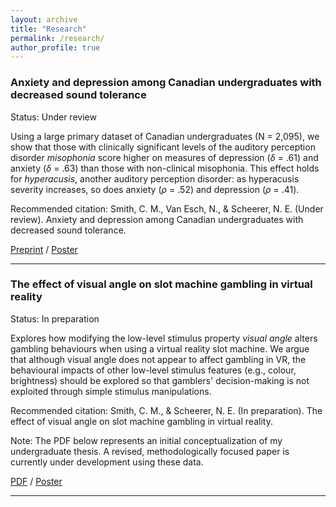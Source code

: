 ```yaml
---
layout: archive
title: "Research"
permalink: /research/
author_profile: true
---
```


### Anxiety and depression among Canadian undergraduates with decreased sound tolerance

Status: Under review

Using a large primary dataset of Canadian undergraduates (N = 2,095), we show that those with clinically significant levels of the auditory perception disorder *misophonia* score higher on measures of depression (*δ* = .61) and anxiety (*δ* = .63) than those with non-clinical misophonia. This effect holds for *hyperacusis*, another auditory perception disorder: as hyperacusis severity increases, so does anxiety (*ρ* = .52) and depression (*ρ* = .41).

Recommended citation: Smith, C. M., Van Esch, N., & Scheerer, N. E. (Under review). Anxiety and depression among Canadian undergraduates with decreased sound tolerance. 

[Preprint](/assets/pdfs/Smith_etal_DST_Depression_Anxiety.pdf) / [Poster](/assets/pdfs/Smith_Carter_SONA2025.pdf)

---

### The effect of visual angle on slot machine gambling in virtual reality

Status: In preparation

Explores how modifying the low-level stimulus property *visual angle* alters gambling behaviours when using a virtual reality slot machine. We argue that although visual angle does not appear to affect gambling in VR, the behavioural impacts of other low-level stimulus features (e.g., colour, brightness) should be explored so that gamblers' decision-making is not exploited through simple stimulus manipulations.

Recommended citation: Smith, C. M., & Scheerer, N. E. (In preparation). The effect of visual angle on slot machine gambling in virtual reality.

Note: The PDF below represents an initial conceptualization of my undergraduate thesis. A revised, methodologically focused paper is currently under development using these data.

[PDF](/assets/pdfs/Smith_Scheerer_UG_Thesis.pdf) / [Poster](/assets/pdfs/Smith_Carter_PS499.pdf)

---

